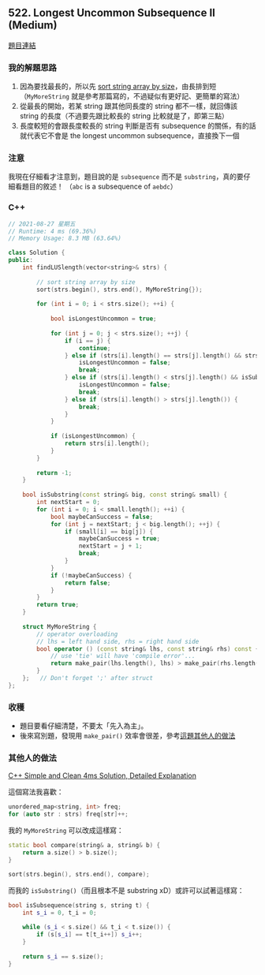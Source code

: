 ## 522. Longest Uncommon Subsequence II (Medium)

[題目連結](https://leetcode.com/problems/longest-uncommon-subsequence-ii/)

### 我的解題思路

1. 因為要找最長的，所以先 [sort string array by size](https://stackoverflow.com/questions/45865239/how-do-i-sort-string-of-arrays-based-on-length-then-alphabetic-order)，由長排到短（`MyMoreString` 就是參考那篇寫的，不過疑似有更好記、更簡單的寫法）
2. 從最長的開始，若某 string 跟其他同長度的 string 都不一樣，就回傳該 string 的長度（不過要先跟比較長的 string 比較就是了，即第三點）
3. 長度較短的會跟長度較長的 string 判斷是否有 subsequence 的關係，有的話就代表它不會是 the longest uncommon subsequence，直接換下一個

### 注意

我現在仔細看才注意到，題目說的是 `subsequence` 而不是 `substring`，真的要仔細看題目的敘述！
（`abc` is a subsequence of `aebdc`）

### C++

```cpp
// 2021-08-27 星期五
// Runtime: 4 ms (69.36%)
// Memory Usage: 8.3 MB (63.64%)

class Solution {
public:
    int findLUSlength(vector<string>& strs) {
        
        // sort string array by size
        sort(strs.begin(), strs.end(), MyMoreString{});
        
        for (int i = 0; i < strs.size(); ++i) {
            
            bool isLongestUncommon = true;
            
            for (int j = 0; j < strs.size(); ++j) {
                if (i == j) {
                    continue;
                } else if (strs[i].length() == strs[j].length() && strs[i] == strs[j]) {
                    isLongestUncommon = false;
                    break;
                } else if (strs[i].length() < strs[j].length() && isSubstring(strs[j], strs[i])) {
                    isLongestUncommon = false;
                    break;
                } else if (strs[i].length() > strs[j].length()) {
                    break;
                }
            }
            
            if (isLongestUncommon) {
                return strs[i].length();
            }
        }
        
        return -1;
    }
    
    bool isSubstring(const string& big, const string& small) {
        int nextStart = 0;
        for (int i = 0; i < small.length(); ++i) {
            bool maybeCanSuccess = false;
            for (int j = nextStart; j < big.length(); ++j) {
                if (small[i] == big[j]) {
                    maybeCanSuccess = true;
                    nextStart = j + 1;
                    break;
                }
            }
            if (!maybeCanSuccess) {
                return false;
            }
        }
        return true;
    }
    
    struct MyMoreString {
        // operator overloading
        // lhs = left hand side, rhs = right hand side
        bool operator () (const string& lhs, const string& rhs) const {
            // use 'tie' will have 'compile error'...
            return make_pair(lhs.length(), lhs) > make_pair(rhs.length(), rhs);
        }
    };   // Don't forget ';' after struct
};
```

### 收穫

- 題目要看仔細清楚，不要太「先入為主」。
- 後來寫別題，發現用 `make_pair()` 效率會很差，參考[這題其他人的做法](./1985-Find-the-Kth-Largest-Integer-in-the-Array.md)

### 其他人的做法

[C++ Simple and Clean 4ms Solution, Detailed Explanation](https://leetcode.com/problems/longest-uncommon-subsequence-ii/discuss/1429061/C%2B%2B-Simple-and-Clean-4ms-Solution-Detailed-Explanation)

這個寫法我喜歡：

```cpp
unordered_map<string, int> freq;
for (auto str : strs) freq[str]++;
```


我的 `MyMoreString` 可以改成這樣寫：

```cpp
static bool compare(string& a, string& b) {
    return a.size() > b.size();
}

sort(strs.begin(), strs.end(), compare);
```

而我的 `isSubstring()`（而且根本不是 substring xD）或許可以試著這樣寫：

```cpp
bool isSubsequence(string s, string t) {
    int s_i = 0, t_i = 0;
    
    while (s_i < s.size() && t_i < t.size()) {
        if (s[s_i] == t[t_i++]) s_i++; 
    }
    
    return s_i == s.size();
}
```